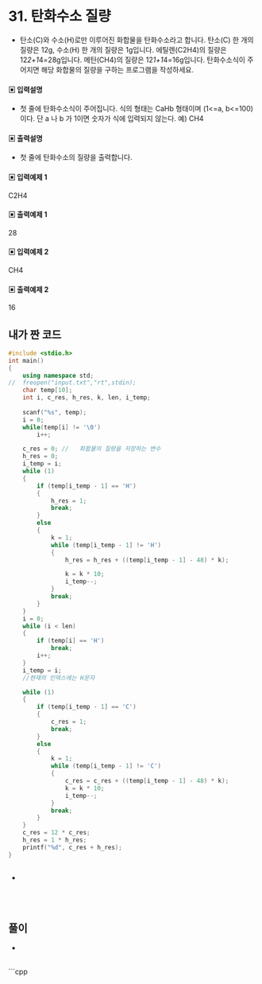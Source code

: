 # 31. 탄화수소 질량

* 탄소(C)와 수소(H)로만 이루어진 화합물을 탄화수소라고 합니다.
탄소(C) 한 개의 질량은 12g, 수소(H) 한 개의 질량은 1g입니다.
에틸렌(C2H4)의 질량은 12*2+1*4=28g입니다. 메탄(CH4)의 질량은 12*1+1*4=16g입니다. 탄화수소식이 주어지면 해당 화합물의 질량을 구하는 프로그램을 작성하세요.



#### ▣ 입력설명

* 첫 줄에 탄화수소식이 주어집니다. 식의 형태는 CaHb 형태이며 (1<=a, b<=100)이다.
단 a 나 b 가 1이면 숫자가 식에 입력되지 않는다. 예) CH4




#### ▣ 출력설명

* 첫 줄에 탄화수소의 질량을 출력합니다.




#### ▣ 입력예제 1

C2H4




#### ▣ 출력예제 1

28



#### ▣ 입력예제 2

CH4


#### ▣ 출력예제 2

16

## 내가 짠 코드

```c++
#include <stdio.h>
int main()
{
	using namespace std;
//	freopen("input.txt","rt",stdin);
	char temp[10];
	int i, c_res, h_res, k, len, i_temp;
	
	scanf("%s", temp);
	i = 0;
	while(temp[i] != '\0')
		i++;

	c_res = 0; //	화홥물의 질량을 저장하는 변수 
	h_res = 0;
	i_temp = i;
	while (1)
	{
		if (temp[i_temp - 1] == 'H')
		{
			h_res = 1;
			break;
		}
		else
		{
			k = 1;
			while (temp[i_temp - 1] != 'H')
			{
				h_res = h_res + ((temp[i_temp - 1] - 48) * k);

				k = k * 10;
				i_temp--;
			}
			break;
		}
	}
	i = 0;
	while (i < len)
	{
		if (temp[i] == 'H')
			break;
		i++;
	}
	i_temp = i;
	//현재의 인덱스에는 H문자 

	while (1)
	{
		if (temp[i_temp - 1] == 'C')
		{
			c_res = 1;
			break;
		}
		else
		{
			k = 1;
			while (temp[i_temp - 1] != 'C')
			{
				c_res = c_res + ((temp[i_temp - 1] - 48) * k);
				k = k * 10;
				i_temp--;
			}
			break;
		}
	}
	c_res = 12 * c_res;
	h_res = 1 * h_res;
	printf("%d", c_res + h_res);
}
		


```
* 
<br><br> 

## 풀이
* 

<br/>
```cpp


```

